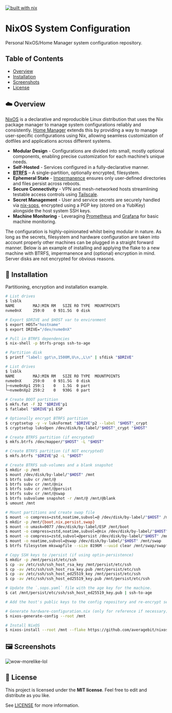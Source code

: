 [![built with nix](https://img.shields.io/static/v1?logo=nixos&logoColor=white&label=&message=Built%20with%20Nix&color=41439a)](https://builtwithnix.org)

# NixOS System Configuration

Personal NixOS/Home Manager system configuration repository.

## Table of Contents

- [Overview](#-overview)
- [Installation](#-installation)
- [Screenshots](#-screenshots)
- [License](#-license)

## ☁️ Overview

[NixOS](https://nixos.org/) is a declarative and reproducible Linux distribution that uses the Nix package manager to manage system configurations reliably and consistently. [Home Manager](https://github.com/nix-community/home-manager) extends this by providing a way to manage user-specific configurations using Nix, allowing seamless customization of dotfiles and applications across different systems.

- **Modular Design** - Configurations are divided into small, mostly optional components, enabling precise customization for each machine’s unique needs.
- **Self-Hosted** - Services configured in a fully-declarative manner.
- **[BTRFS](https://btrfs.readthedocs.io/en/latest/)** – A single-partition, optionally encrypted, filesystem.
- **Ephemeral State** - [Impermanence](https://github.com/nix-community/impermanence) ensures only user-defined directories and files persist across reboots.
- **Secure Connectivity** - VPN and mesh-networked hosts streamlining testable access controls using [Tailscale](https://tailscale.com/).
- **Secret Management** - User and service secrets are securely handled via [nix-sops](https://github.com/Mic92/sops-nix), encrypted using a PGP key (stored on a YubiKey) alongside the host system SSH keys.
- **Machine Monitoring** - Leveraging [Prometheus](https://prometheus.io/docs/introduction/overview/) and [Grafana](https://grafana.com/) for basic machine monitoring.

The configuration is highly-opinionated whilst being modular in nature. As long as the secrets, filesystem and hardware configuration are taken into account properly other machines can be plugged in a straight forward manner. Below is an example of installing and applying the flake to a new machine with BTRFS, impermanence and (optional) encryption in mind. Server disks are not encrypted for obvious reasons.

## 🚀 Installation

Partitioning, encryption and installation example.

```sh
# List drives
$ lsblk
NAME        MAJ:MIN RM   SIZE RO TYPE  MOUNTPOINTS
nvme0nX     259:0    0 931.5G  0 disk

# Export $DRIVE and $HOST var to environment
$ export HOST="hostname"
$ export DRIVE="/dev/nvme0nX"

# Pull in BTRFS dependencies
$ nix-shell -p btrfs-progs ssh-to-age

# Partition disk
$ printf "label: gpt\n,1500M,U\n,,L\n" | sfdisk "$DRIVE"

# List drives
$ lsblk
NAME        MAJ:MIN RM   SIZE RO TYPE  MOUNTPOINTS
nvme0nX     259:0    0 931.5G  0 disk
├─nvme0nXp1 259:1    0   1.5G  0 part
└─nvme0nXp2 259:2    0   930G  0 part

# Create BOOT partition
$ mkfs.fat -F 32 "$DRIVE"p1
$ fatlabel "$DRIVE"p1 ESP

# Optionally encrypt BTRFS partition
$ cryptsetup -y -v luksFormat "$DRIVE"p2 --label "$HOST"_crypt
$ cryptsetup luksOpen /dev/disk/by-label/"$HOST"_crypt "$HOST"

# Create BTRFS partition (if encrypted)
$ mkfs.btrfs /dev/mapper/"$HOST" -L "$HOST"

# Create BTRFS partition (if NOT encrypted)
$ mkfs.btrfs "$DRIVE"p2 -L "$HOST"

# Create BTRFS sub-volumes and a blank snapshot
$ mkdir -p /mnt
$ mount /dev/disk/by-label/"$HOST" /mnt
$ btrfs subv cr /mnt/@
$ btrfs subv cr /mnt/@nix
$ btrfs subv cr /mnt/@persist
$ btrfs subv cr /mnt/@swap
$ btrfs subvolume snapshot -r /mnt/@ /mnt/@blank
$ umount /mnt

# Mount partitions and create swap file
$ mount -o compress=zstd,noatime,subvol=@ /dev/disk/by-label/"$HOST" /mnt
$ mkdir -p /mnt/{boot,nix,persist,swap}
$ mount -o umask=0077 /dev/disk/by-label/ESP /mnt/boot
$ mount -o compress=zstd,noatime,subvol=@nix /dev/disk/by-label/"$HOST" /mnt/nix
$ mount -o compress=zstd,subvol=@persist /dev/disk/by-label/"$HOST" /mnt/persist
$ mount -o noatime,subvol=@swap /dev/disk/by-label/"$HOST" /mnt/swap
$ btrfs filesystem mkswapfile --size 8196M --uuid clear /mnt/swap/swapfile

# Copy SSH keys to /persist (if using optin-persistence)
$ mkdir -p /mnt/persist/etc/ssh
$ cp -av /etc/ssh/ssh_host_rsa_key /mnt/persist/etc/ssh
$ cp -av /etc/ssh/ssh_host_rsa_key.pub /mnt/persist/etc/ssh
$ cp -av /etc/ssh/ssh_host_ed25519_key /mnt/persist/etc/ssh
$ cp -av /etc/ssh/ssh_host_ed25519_key.pub /mnt/persist/etc/ssh

# Update the `.sops.yaml` file with the age key for the machine.
$ cat /mnt/persist/etc/ssh/ssh_host_ed25519_key.pub | ssh-to-age

# Add the host's public keys to the config repository and re-encrypt secrets.

# Generate hardware-configuration.nix (only for reference if necessary)
$ nixos-generate-config --root /mnt

# Install NixOS
$ nixos-install --root /mnt --flake https://github.com/averagebit/nixos#"$HOST"
```

## 🖼️ Screenshots

![wow-morelike-lol](https://i.imgur.com/MnU0plt.png)

## 📃 License

This project is licensed under the **MIT license**. Feel free to edit and distribute as you like.

See [LICENSE](https://github.com/averagebit/nixos/blob/main/LICENSE) for more information.
